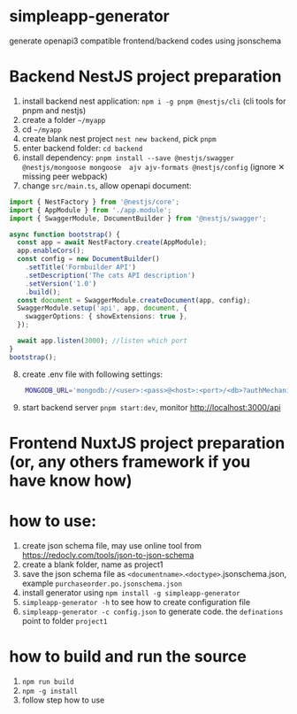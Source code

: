# simpleapp-generator
generate openapi3 compatible frontend/backend codes using jsonschema

# Backend NestJS project preparation
1. install backend nest application: `npm i -g pnpm @nestjs/cli` (cli tools for pnpm and nestjs)
2. create a folder `~/myapp`
3. cd `~/myapp`
4. create blank nest project `nest new backend`, pick `pnpm`
5. enter backend folder: `cd backend`
6. install dependency: `pnpm install --save @nestjs/swagger @nestjs/mongoose mongoose  ajv ajv-formats @nestjs/config` (ignore ✕ missing peer webpack)
7. change `src/main.ts`, allow openapi document:
```ts
import { NestFactory } from '@nestjs/core';
import { AppModule } from './app.module';
import { SwaggerModule, DocumentBuilder } from '@nestjs/swagger';

async function bootstrap() {
  const app = await NestFactory.create(AppModule);
  app.enableCors();
  const config = new DocumentBuilder()
    .setTitle('Formbuilder API')
    .setDescription('The cats API description')
    .setVersion('1.0')
    .build();
  const document = SwaggerModule.createDocument(app, config);
  SwaggerModule.setup('api', app, document, {
    swaggerOptions: { showExtensions: true },
  });

  await app.listen(3000); //listen which port
}
bootstrap();
```

8. create .env file with following settings:
```sh
    MONGODB_URL='mongodb://<user>:<pass>@<host>:<port>/<db>?authMechanism=DEFAULT
```
9. start backend server `pnpm start:dev`, monitor [http://localhost:3000/api](http://localhost:3000/api)


# Frontend NuxtJS project preparation (or, any others framework if you have know how)


# how to use:
1. create json schema file, may use online tool from https://redocly.com/tools/json-to-json-schema
2. create a blank folder, name as project1
3. save the json schema file as `<documentname>`.`<doctype>`.jsonschema.json, example `purchaseorder.po.jsonschema.json`
4. install generator using `npm install -g simpleapp-generator`
5. `simpleapp-generator -h` to see how to create configuration file
6. `simpleapp-generator -c config.json` to generate code. the `definations` point to folder `project1` 


# how to build and run the source
1. `npm run build`
2. `npm -g install`
3. follow step how to use
